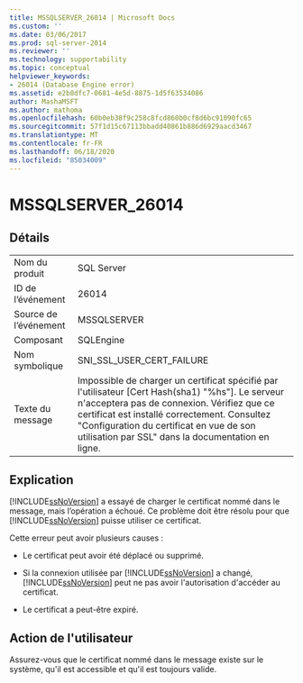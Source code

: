 ```yaml
---
title: MSSQLSERVER_26014 | Microsoft Docs
ms.custom: ''
ms.date: 03/06/2017
ms.prod: sql-server-2014
ms.reviewer: ''
ms.technology: supportability
ms.topic: conceptual
helpviewer_keywords:
- 26014 (Database Engine error)
ms.assetid: e2b0dfc7-0681-4e5d-8875-1d5f63534086
author: MashaMSFT
ms.author: mathoma
ms.openlocfilehash: 60b0eb38f9c258c8fcd860b0cf8d6bc91090fc65
ms.sourcegitcommit: 57f1d15c67113bbadd40861b886d6929aacd3467
ms.translationtype: MT
ms.contentlocale: fr-FR
ms.lasthandoff: 06/18/2020
ms.locfileid: "85034009"
---
```

# <a name="mssqlserver_26014"></a>MSSQLSERVER_26014
    
## <a name="details"></a>Détails  
  
|||  
|-|-|  
|Nom du produit|SQL Server|  
|ID de l’événement|26014|  
|Source de l’événement|MSSQLSERVER|  
|Composant|SQLEngine|  
|Nom symbolique|SNI_SSL_USER_CERT_FAILURE|  
|Texte du message|Impossible de charger un certificat spécifié par l'utilisateur [Cert Hash(sha1) "%hs"]. Le serveur n'acceptera pas de connexion. Vérifiez que ce certificat est installé correctement. Consultez "Configuration du certificat en vue de son utilisation par SSL" dans la documentation en ligne.|  
  
## <a name="explanation"></a>Explication  
 [!INCLUDE[ssNoVersion](../../includes/ssnoversion-md.md)] a essayé de charger le certificat nommé dans le message, mais l’opération a échoué. Ce problème doit être résolu pour que [!INCLUDE[ssNoVersion](../../includes/ssnoversion-md.md)] puisse utiliser ce certificat.  
  
 Cette erreur peut avoir plusieurs causes :  
  
-   Le certificat peut avoir été déplacé ou supprimé.  
  
-   Si la connexion utilisée par [!INCLUDE[ssNoVersion](../../includes/ssnoversion-md.md)] a changé, [!INCLUDE[ssNoVersion](../../includes/ssnoversion-md.md)] peut ne pas avoir l'autorisation d'accéder au certificat.  
  
-   Le certificat a peut-être expiré.  
  
## <a name="user-action"></a>Action de l'utilisateur  
 Assurez-vous que le certificat nommé dans le message existe sur le système, qu'il est accessible et qu'il est toujours valide.  
  
  
